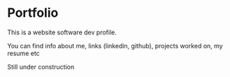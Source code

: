 # Portfolio

This is a website software dev profile.

You can find info about me, links (linkedin, github), projects worked on, my resume etc

Still under construction
